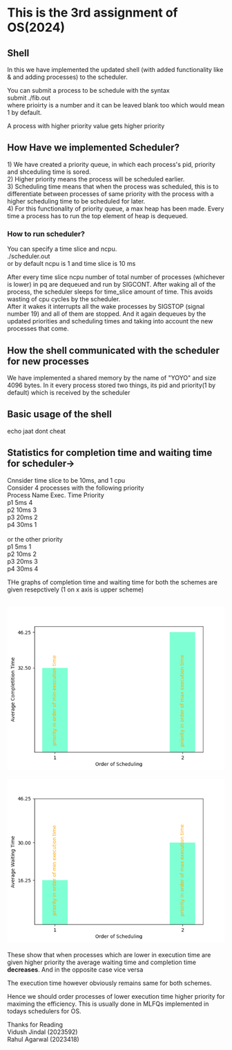<h1>This is the 3rd assignment of OS(2024)</h1>

<h2>Shell</h2>
In this we have implemented the updated shell (with added functionality like & and adding processes) to the scheduler.

You can submit a process to be schedule with the syntax<br>
submit ./fib.out <priority> <br>
where prioirty is a number and it can be leaved blank too which would mean 1 by default.<br>

A process with higher priority value gets higher priority

<h2>How Have we implemented Scheduler?</h2>
1) We have created a priority queue, in which each process's pid, priority and shceduling time is sored.<br>
2) Higher priority means the process will be scheduled earlier.<br>
3) Scheduling time means that when the process was scheduled, this is to differentiate between processes of same priority with the process with a higher scheduling time to be scheduled for later.<br>
4) For this functionality of priority queue, a max heap has been made. Every time a process has to run the top element of heap is dequeued.<br>

<h3> How to run scheduler?</h3>
You can specify a time slice and ncpu.<br>
./scheduler.out <ncpu> <time_slcie><br>
or by default ncpu is 1 and time slice is 10 ms<br>

After every time slice ncpu number of total number of processes (whichever is lower) in pq are dequeued and run by SIGCONT. After waking all of the process, the scheduler sleeps for time_slice amount of time. This avoids wasting of cpu cycles by the scheduler.<br>
After it wakes it interrupts all the wake processes by SIGSTOP (signal number 19) and all of them are stopped. And it again dequeues by the updated priorities and scheduling times and taking into account the new processes that come.<br>

<h2>How the shell communicated with the scheduler for new processes</h2>
We have implemented a shared memory by the name of "YOYO" and size 4096 bytes. In it every process stored two things, its pid and priority(1 by default) which is received by the scheduler<br>

<h2>Basic usage of the shell</h2>
echo jaat dont cheat

<h2> Statistics for completion time and waiting time for scheduler-></h2>
Cnnsider time slice to be 10ms, and 1 cpu<br>
Consider 4 processes with the following priority<br>
Process Name  Exec. Time   Priority<br>
p1            5ms          4<br>
p2            10ms         3<br>
p3            20ms         2<br>
p4            30ms         1<br>
<br>
or the other priority
<br>
p1            5ms          1<br>
p2            10ms         2<br>
p3            20ms         3<br>
p4            30ms         4<br>

THe graphs of completion time and waiting time for both the schemes are given resepctively (1 on x axis is upper scheme)<br>
<br>

![Completition time of two schemes](fig.png)<br><br>
![Waiting time of two schemes](fig2.png)
<br><br>
These show that when processes which are lower in execution time are given higher priority the average waiting time and completion time <b>decreases</b>. And in the opposite case vice versa<br>

The execution time however obviously remains same for both schemes.<br>

Hence we should order processes of lower execution time higher priority for maximing the efficiency. This is usually done in MLFQs implemented in todays schedulers for OS.<br>

Thanks for Reading <br>
Vidush Jindal (2023592) <br>
Rahul Agarwal (2023418)
